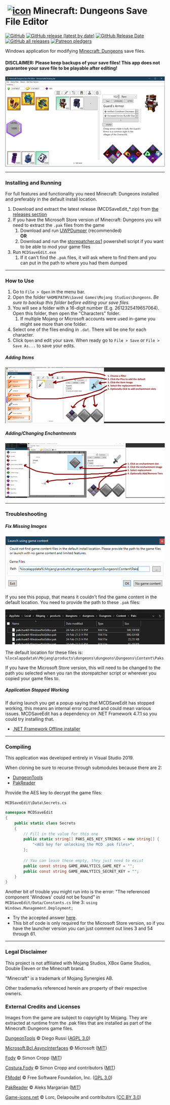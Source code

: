 # &nbsp;[![icon](MCDSaveEdit/Properties/icon.ico)]() Minecraft: Dungeons Save File Editor
[![GitHub](https://img.shields.io/github/license/cutflame/mcdsaveedit)](https://github.com/CutFlame/MCDSaveEdit/blob/master/LICENSE)
[![GitHub release (latest by date)](https://img.shields.io/github/v/release/cutflame/mcdsaveedit?label=latest)](https://github.com/CutFlame/MCDSaveEdit/releases/latest)
[![GitHub Release Date](https://img.shields.io/github/release-date/cutflame/mcdsaveedit)](https://github.com/CutFlame/MCDSaveEdit/releases/latest)
[![GitHub all releases](https://img.shields.io/github/downloads/cutflame/mcdsaveedit/total)](https://github.com/CutFlame/MCDSaveEdit/releases)
[![Patreon pledgers](https://img.shields.io/endpoint?url=https%3A%2F%2Fshieldsio-patreon.vercel.app%2Fapi%3Fusername%3Dcutflame%26type%3Dpatrons&style=flat)](https://patreon.com/cutflame)

Windows application for modifying [Minecraft: Dungeons](https://www.minecraft.net/en-us/about-dungeons/) save files.

#### DISCLAIMER: Please keep backups of your save files! This app does not guarantee your save file to be playable after editing!


<img src="Screenshots/screenshot.png"/>

---

### Installing and Running
For full features and functionality you need Minecraft: Dungeons installed and preferably in the default install location.

1. Download and extract the latest release (MCDSaveEdit_*.zip) from [the releases section](https://github.com/CutFlame/MCDSaveEdit/releases)
1. If you have the Microsoft Store version of Minecraft: Dungeons you will need to extract the `.pak` files from the game
   1. Download and run [UWPDumper](https://github.com/Wunkolo/UWPDumper) (recommended)<br/>
         **OR**<br/>
   2. Download and run the [storepatcher.ps1](https://github.com/dungeonsworkshop/dungeonsworkshop.github.io/releases) powershell script if you want to be able to mod your game files
1. Run `MCDSaveEdit.exe`
   1. If it can't find the `.pak` files, it will ask where to find them and you can put in the path to where you had them dumped

---

### How to Use

1. Go to `File > Open` in the menu bar.
2. Open the folder `%HOMEPATH%\Saved Games\Mojang Studios\Dungeons`. *Be sure to backup this folder before editing your save files.*
3. You will see a folder with a 16-digit number (E.g. 2612325419657064). Open this folder, then open the "Characters" folder.
    1. If multiple Mojang or Microsoft accounts were used in-game you might see more than one folder. 
4. Select one of the files ending in `.dat`. There will be one for each character.
5. Click `Open` and edit your save. When ready go to `File > Save` or `File > Save As...` to save your edits.

<p></p>

##### Adding Items
<img src="Screenshots/AddItemTutorial.png"/>

<p></p>

##### Adding/Changing Enchantments
<img src="Screenshots/AddEnchantmentTutorial.png"/>

<p></p>

---

### Troubleshooting

##### Fix Missing Images
<img src="Screenshots/GameContentLocationDialog.png"/>

If you see this popup, that means it couldn't find the game content in the default location. You need to provide the path to these `.pak` files:

<img src="Screenshots/LocatePakFiles.png"/>

The default location for these files is: `%localappdata%\Mojang\products\dungeons\dungeons\Dungeons\Content\Paks`

If you have the Microsoft Store version, this will need to be changed to the path you selected when you ran the storepatcher script or wherever you copied your game files to.


##### Application Stopped Working

If during launch you get a popup saying that MCDSaveEdit has stopped working,
this means an internal error ocurred and could mean various issues.
MCDSaveEdit has a dependency on .NET Framework 4.7.1 so you could try installing that.
- [.NET Framework Offline installer](https://support.microsoft.com/en-us/topic/the-net-framework-4-7-1-offline-installer-for-windows-2a7d0d5e-92f2-b12d-aed4-4f5d14c8ef0c)

---

### Compiling
This application was developed entirely in Visual Studio 2019.

When cloning be sure to recurse through submodules because there are 2:
- [DungeonTools](https://github.com/CutFlame/DungeonTools/tree/save-file-editor-1.1)
- [PakReader](https://github.com/CutFlame/PakReader/tree/MCDSaveEdit)

Provide the AES key to decrypt the game files:

`MCDSaveEdit\Data\Secrets.cs`
```csharp
namespace MCDSaveEdit
{
    public static class Secrets
    {
        // Fill in the value for this one
        public static string[] PAKS_AES_KEY_STRINGS = new string[] {
            "<AES key for unlocking the MCD .pak files>",
        };

        // You can leave these empty, they just need to exist
        public const string GAME_ANALYTICS_GAME_KEY = "";
        public const string GAME_ANALYTICS_SECRET_KEY = "";
    }
}
```

Another bit of trouble you might run into is the error: "The referenced component 'Windows' could not be found" in `MCDSaveEdit/Data/Constants.cs` line 3: `using Windows.Management.Deployment;`
- Try the accepted answer [here](https://stackoverflow.com/questions/54454214/how-to-access-windows-management-deployment-namespace-in-a-desktop-project-in-vs).
- This bit of code is only required for the Microsoft Store version, so if you have the launcher version you can just comment out lines 3 and 54 through 61.


---

### Legal Disclaimer

This project is not affiliated with Mojang Studios, XBox Game Studios, Double Eleven or the Minecraft brand.

"Minecraft" is a trademark of Mojang Synergies AB.

Other trademarks referenced herein are property of their respective owners.


### External Credits and Licenses

Images from the game are subject to copyright by Mojang. They are extracted at runtime from the .pak files that are installed as part of the Minecraft: Dungeons game files.


[DungeonTools](https://github.com/HellPie/DungeonTools) © Diego Russi ([AGPL 3.0](https://github.com/HellPie/DungeonTools/blob/master/LICENSE))

[Microsoft.Bcl.AsyncInterfaces](https://github.com/dotnet/corefx) © Microsoft ([MIT](https://licenses.nuget.org/MIT))

[Fody](https://github.com/Fody/Fody) © Simon Cropp ([MIT](https://github.com/Fody/Fody/blob/master/License.txt))

[Costura.Fody](https://github.com/Fody/Costura) © Simon Cropp and contributors ([MIT](https://github.com/Fody/Costura/blob/develop/LICENSE))

[FModel](https://github.com/iAmAsval/FModel) © Free Software Foundation, Inc. ([GPL 3.0](https://github.com/iAmAsval/FModel/blob/master/LICENSE))

[PakReader](https://github.com/WorkingRobot/PakReader) © Aleks Margarian ([MIT](https://github.com/WorkingRobot/PakReader/blob/master/LICENSE))

[Game-icons.net](https://game-icons.net/) © Lorc, Delapouite and contributors ([CC BY 3.0](http://creativecommons.org/licenses/by/3.0/))
